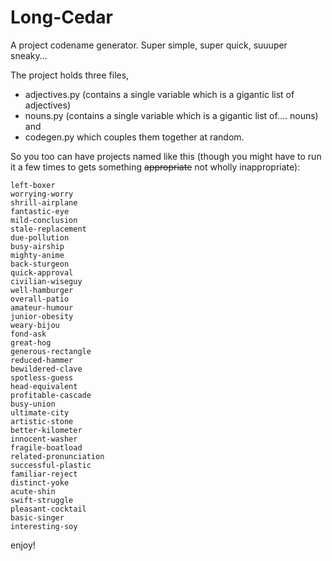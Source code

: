 # Long-Cedar
A project codename generator. Super simple, super quick, suuuper sneaky...

The project holds three files, 
- adjectives.py (contains a single variable which is a gigantic list of adjectives) 
- nouns.py (contains a single variable which is a gigantic list of.... nouns) and 
- codegen.py which couples them together at random.

So you too can have projects named like this (though you might have to run it a few times to gets something <s>appropriate</s> not wholly inappropriate):

    left-boxer
    worrying-worry
    shrill-airplane
    fantastic-eye
    mild-conclusion
    stale-replacement
    due-pollution
    busy-airship
    mighty-anime
    back-sturgeon
    quick-approval
    civilian-wiseguy
    well-hamburger
    overall-patio
    amateur-humour
    junior-obesity
    weary-bijou
    fond-ask
    great-hog
    generous-rectangle
    reduced-hammer
    bewildered-clave
    spotless-guess
    head-equivalent
    profitable-cascade
    busy-union
    ultimate-city
    artistic-stone
    better-kilometer
    innocent-washer
    fragile-boatload
    related-pronunciation
    successful-plastic
    familiar-reject
    distinct-yoke
    acute-shin
    swift-struggle
    pleasant-cocktail
    basic-singer
    interesting-soy

enjoy!